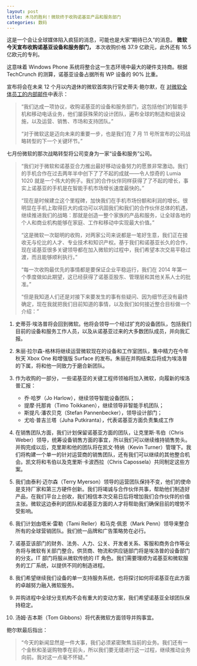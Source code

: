```yaml
---
layout: post
title: 木马的胜利！微软终于收购诺基亚产品和服务部门
categories: 数码
---
```

这是一个会让全球媒体陷入疯狂的消息，可能也是大家“期待已久”的消息。  **微软今天宣布收购诺基亚设备和服务部门，** 本次收购价格 37.9 亿欧元，此外还有 16.5 亿欧元的专利。

这意味着 Windows Phone 系统将整合这一生态环境中最大的硬件支持商。根据 TechCrunch 的测算，诺基亚设备占据所有 WP 设备的 90% 比重。

宣布将会在未来 12 个月以内退休的微软首席执行官史蒂夫·鲍尔默，在 [对微软全体员工的内部邮件](http://www.microsoft.com/en-us/news/Press/2013/Sep13/09-02email.aspx)中表示：

> “我们达成一项协议，收购诺基亚的设备和服务部门，这包括他们的智能手机和移动电话业务，他们屡获殊荣的设计团队，遍布全球的制造和组装设施，以及运营、销售、市场和支持团队。”
>
> “对于微软这是迈向未来的重要一步，也是我们在 7 月 11 号所宣布的公司战略转型的下一个关键环节。”

七月份微软的那次战略转型将公司变身为一家“设备和服务”公司。

> “我们对于微软和诺基亚合力推出最好移动设备努力的愿景非常激动。我们的手机合作在过去两年半中创下了了不起的成就——令人惊奇的 Lumia 1020 就是一个伟大的例子。我们的合作伙伴同样获得了了不起的增长，事实上诺基亚的手机是在智能手机市场增长速度最快的。”
>
> “现在是时候建立这个里程碑，加快我们在手机市场份额和利润的增长。很明显在手机上取得巨大的成功可以巩固我们和我们的合作伙伴总体的机遇，继续推进我们的战略：那就是创造一整个家族的产品和服务，让全球各地的个人和商业机构能够在家庭、工作和移动中实现最大价值。”
>
> “这是微软一次聪明的收购，对两家公司来说都是一笔好生意，我们正在接收无与伦比的人才、专业技术和知识产权。基于我们和诺基亚长久的合作，现在诺基亚很多关键领导都在加入微软的过程中，我们希望本次交易平稳过渡，而且能够顺利执行。”
>
> “每一次收购最优先的事情都是要保证企业平稳运行，我们在 2014 年第一个季度做如此期望，这已经获得了诺基亚股东、管理层和其他关系人士的批准。”
>
> “但是我知道人们还是对接下来要发生的事有些疑问、因为细节还没有最终确定，现在我就把我们目前知道的事情，以及我们如何接近整合目标做一个介绍：”

1. 史蒂芬·埃洛普将会回到微软。他将会领导一个经过扩充的设备团队，包括我们目前的设备和服务工作人员，以及从诺基亚过来的大多数团队成员，并向我汇报。

2. 朱丽·拉尔森-格林将继续运营微软现在的设备和工作室团队，集中精力在今年秋天 Xbox One 和增强版 Surface 的发布。朱丽在并购结束后将成为埃洛普的下属，将和他一同致力于磨合新团队。
3. 作为收购的一部分，一些诺基亚的关键工程师领袖将加入微软，向履新的埃洛普汇报：
   - 乔·哈罗（Jo Harlow），继续领导智能设备团队；
   - 提摩·托那肯（Timo Toikkanen），继续领导非智能手机团队；
   - 斯提凡·潘农贝克（Stefan Pannenbecker），领导设计部门；
   - 尤哈·普吉兰塔（Juha Putkiranta），代表诺基亚方面负责集成工作
4. 在销售团队方面，我们计划保留诺基亚方面的团队，让克里斯·韦伯（Chris Weber）领导，统筹设备销售方面的事宜，所以我们可以继续维持销售势头。并购完成以后，克里斯和他的团队将在凯文·特纳（Kevin Turner）管理下。我们将构建一个单一的针对运营商的销售团队，还有我们可以继续的其他整合机会。凯文将和韦伯以及克里斯·卡波西拉（Chris Capossela）共同制定这些方案。
5. 我们由泰利·迈尔森（Terry Myerson）领导的运营团队保持不变，他们的使命是支持厂家和第三方硬件创新。我们将竭诚与合作伙伴共事，帮助他们制造好产品，在我们平台上创收，我们相信本次交易日后将增加我们合作伙伴的价值主张。微软这边泰利的团队和诺基亚方面的人才将帮助我们确保目前的增势不受影响。
6. 我们计划由塔米·雷勒（Tami Reller）和马克·佩恩（Mark Penn）领导来整合所有的全球营销团队。我们统一品牌和广告策略势在必行。
7. 诺基亚该部门的财务、法务、人力、公关、开发者关系、客服和商务合作等业务将与微软有关部门整合。供货商、物流和供应链部门将是埃洛普的设备部门的分支。IT 部门将服从微软传统的 IT 角色。我们需要理顺为诺基亚和微软服务的工厂系统，以提供不同的制造进程。
8. 我们希望继续我们设备的单一支持服务系统，也将探讨如何将诺基亚在此方面的卓越努力融入微软服务。
9. 并购进程中全球分支机构不会有重大的变动方案，我们希望诺基亚全球团队保持稳定。
10. 汤姆·吉本斯（Tom Gibbons）将代表微软方面领导并购事宜。

鲍尔默最后指出：

> “今天的新闻显然是一件大事，我们必须紧密聚焦当前的业务。我们还有一个金秋和圣诞购物季在前头，所以我们要无缝进行这一过程，继续推动业务向前。我对这一点毫不怀疑。”